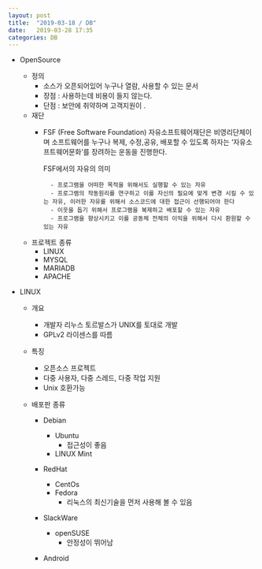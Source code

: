 ```yaml
---
layout: post
title:  "2019-03-18 / DB"
date:   2019-03-28 17:35
categories: DB
---
```


- 	OpenSource
	- 정의
		- 소스가 오픈되어있어 누구나 열람, 사용할 수 있는 문서
		- 장점 : 사용하는데 비용이 들지 않는다.
		- 단점 : 보안에 취약하며 고객지원이 .
	- 재단
		- FSF (Free Software Foundation) 
			자유소프트웨어재단은 비영리단체이며 소프트웨어를 누구나 복제, 수정,공유, 
            배포할 수 있도록 하자는 ‘자유소프트웨어문화’를 장려하는 운동을 진행한다.
            
            FSF에서의 자유의 의미

            	- 프로그램을 어떠한 목적을 위해서도 실행할 수 있는 자유
            	- 프로그램의 작동원리를 연구하고 이를 자신의 필요에 맞게 변경 시킬 수 있는 자유, 이러한 자유를 위해서 소스코드에 대한 접근이 선행되어야 한다
            	- 이웃을 돕기 위해서 프로그램을 복제하고 배포할 수 있는 자유
            	- 프로그램을 향상시키고 이를 공동체 전체의 이익을 위해서 다시 환원할 수 있는 자유
 

  	- 프로젝트 종류
  		- LINUX
  		- MYSQL
  		- MARIADB
  		- APACHE

-	LINUX
	- 개요
		- 개발자 리누스 토르발스가 UNIX를 토대로 개발
        - GPLv2 라이센스를 따름

    - 특징
    	- 오픈소스 프로젝트
    	- 다중 사용자, 다중 스레드, 다중 작업 지원
    	- Unix 호환가능

    - 배포판 종류
    	- Debian
    		- Ubuntu
    			- 접근성이 좋음
    		- LINUX Mint


    	- RedHat
    		- CentOs
    		- Fedora
    			- 리눅스의 최신기술을 먼저 사용해 볼 수 있음


    	- SlackWare
    		- openSUSE
    			- 안정성이 뛰어남


    	- Android
  	

